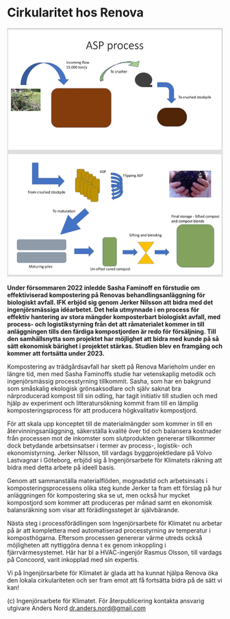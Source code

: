 # Cirkularitet hos Renova

![Flödesschema](2023_01_07_renova_process_overview.jpg)

**Under försommaren 2022 inledde Sasha Faminoff en förstudie om effektiviserad kompostering på Renovas behandlingsanläggning för biologiskt avfall. IFK erbjöd sig genom Jerker Nilsson att bidra med det ingenjörsmässiga idéarbetet. Det hela utmynnade i en process för effektiv hantering av stora mängder komposterbart biologiskt avfall, med process- och logistikstyrning från det att råmaterialet kommer in till anläggningen tills den färdiga kompostjorden är redo för försäljning. Till den samhällsnytta som projektet har möjlighet att bidra med kunde på så sätt ekonomisk bärighet i projektet stärkas. Studien blev en framgång och kommer att fortsätta under 2023.**

Kompostering av trädgårdsavfall har skett på Renova Marieholm under en längre tid, men med Sasha Faminoffs studie har vetenskaplig metodik och ingenjörsmässig processtyrning tillkommit. Sasha, som har en bakgrund som småskalig ekologisk grönsaksodlare och själv saknat bra närproducerad kompost till sin odling, har tagit initiativ till studien och med hjälp av experiment och litteratursökning kommit fram till en lämplig komposteringsprocess för att producera högkvalitativ kompostjord.

För att skala upp konceptet till de materialmängder som kommer in till en återvinningsanläggning, säkerställa kvalité över tid och balansera kostnader från processen mot de inkomster som slutprodukten genererar tillkommer dock betydande arbetsinsatser i termer av process-, logistik- och ekonomistyrning. Jerker Nilsson, till vardags byggprojektledare på Volvo Lastvagnar i Göteborg, erbjöd sig å Ingenjörsarbete för Klimatets räkning att bidra med detta arbete på ideell basis.

Genom att sammanställa materialflöden, mognadstid och arbetsinsats i komposteringsprocessens olika steg kunde Jerker ta fram ett förslag på hur anläggningen för kompostering ska se ut, men också hur mycket kompostjord som kommer att produceras per månad samt en ekonomisk balansräkning som visar att förädlingssteget är självbärande. 

Nästa steg i processförädlingen som Ingenjörsarbete för Klimatet nu arbetar på är att komplettera med automatiserad processtyrning av temperatur i komposthögarna. Eftersom processen genererar värme utreds också möjligheten att nyttiggöra denna t ex genom inkoppling i fjärrvärmesystemet. Här har bl a HVAC-ingenjör Rasmus Olsson, till vardags på Concoord, varit inkopplad med sin expertis.

Vi på Ingenjörsarbete för Klimatet är glada att ha kunnat hjälpa Renova öka den lokala cirkulariteten och ser fram emot att få fortsätta bidra på de sätt vi kan!

(c) Ingenjörsarbete för Klimatet. För återpublicering kontakta ansvarig utgivare Anders Nord dr.anders.nord@gmail.com